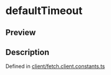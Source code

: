 
      
# defaultTimeout

<div class="api-docs__section" data-reactroot="">

## Preview

</div><div class="api-docs__section" data-reactroot="">

## Description

</div><div class="api-docs__description" data-reactroot=""><span class="api-docs__do-not-parse">



</span></div><div class="api-docs__definition" data-reactroot="">

Defined in [client/fetch.client.constants.ts](https://github.com/BetterTyped/hyper-fetch/blob/089b54eb/packages/core/src/client/fetch.client.constants.ts#L3)

</div>